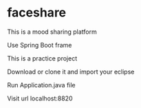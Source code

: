 # faceshare

This is a mood sharing platform

Use Spring Boot frame

This is a practice project

Download or clone it and import your eclipse 

Run Application.java file 

Visit url localhost:8820
